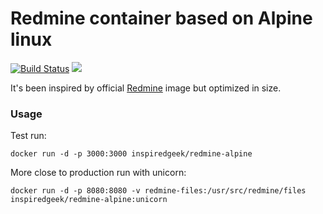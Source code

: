 Redmine container based on Alpine linux
=======================================

[![Build Status](https://travis-ci.org/inspired-geek/redmine-alpine.svg?branch=master)](https://travis-ci.org/inspired-geek/redmine-alpine)
[![](https://images.microbadger.com/badges/image/inspiredgeek/redmine-alpine.svg)](http://microbadger.com/images/inspiredgeek/redmine-alpine "Get your own image badge on microbadger.com")

It's been inspired by official [Redmine](https://hub.docker.com/_/redmine/) image but optimized in size.

### Usage

Test run:

    docker run -d -p 3000:3000 inspiredgeek/redmine-alpine

More close to production run with unicorn:

    docker run -d -p 8080:8080 -v redmine-files:/usr/src/redmine/files inspiredgeek/redmine-alpine:unicorn


